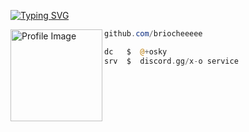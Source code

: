 <a href="https://x-o.bio"><img src="https://readme-typing-svg.demolab.com?font=Silkscreen&pause=1000&color=FFFFFF&width=435&lines=X-O.bio+Service" alt="Typing SVG" /></a>

<img align="left" src="https://files.catbox.moe/yaz47h.png" width="147" alt="Profile Image" /> 



```powershell
github.com/briocheeeee
```
```php
dc   $  @+osky
srv  $  discord.gg/x-o service
```
## 
&zwnj;
